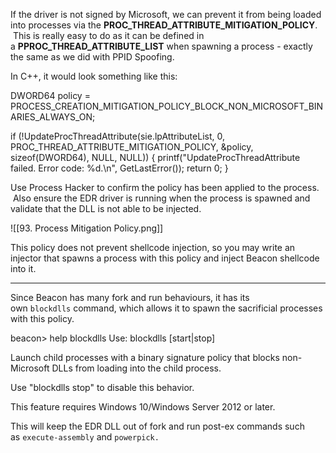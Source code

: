 If the driver is not signed by Microsoft, we can prevent it from being loaded into processes via the **PROC_THREAD_ATTRIBUTE_MITIGATION_POLICY**.  This is really easy to do as it can be defined in a **PPROC_THREAD_ATTRIBUTE_LIST** when spawning a process - exactly the same as we did with PPID Spoofing.

In C++, it would look something like this:

DWORD64 policy = PROCESS_CREATION_MITIGATION_POLICY_BLOCK_NON_MICROSOFT_BINARIES_ALWAYS_ON;

if (!UpdateProcThreadAttribute(sie.lpAttributeList, 0, PROC_THREAD_ATTRIBUTE_MITIGATION_POLICY, &policy, sizeof(DWORD64), NULL, NULL))
{
	printf("UpdateProcThreadAttribute failed. Error code: %d.\n", GetLastError());
	return 0;
}

  

Use Process Hacker to confirm the policy has been applied to the process.  Also ensure the EDR driver is running when the process is spawned and validate that the DLL is not able to be injected.

![[93. Process Mitigation Policy.png]]

This policy does not prevent shellcode injection, so you may write an injector that spawns a process with this policy and inject Beacon shellcode into it.

  

---

  

Since Beacon has many fork and run behaviours, it has its own `blockdlls` command, which allows it to spawn the sacrificial processes with this policy.

beacon> help blockdlls
Use: blockdlls [start|stop]

Launch child processes with a binary signature policy that blocks 
non-Microsoft DLLs from loading into the child process.

Use "blockdlls stop" to disable this behavior.

This feature requires Windows 10/Windows Server 2012 or later.

  

This will keep the EDR DLL out of fork and run post-ex commands such as `execute-assembly` and `powerpick.`

